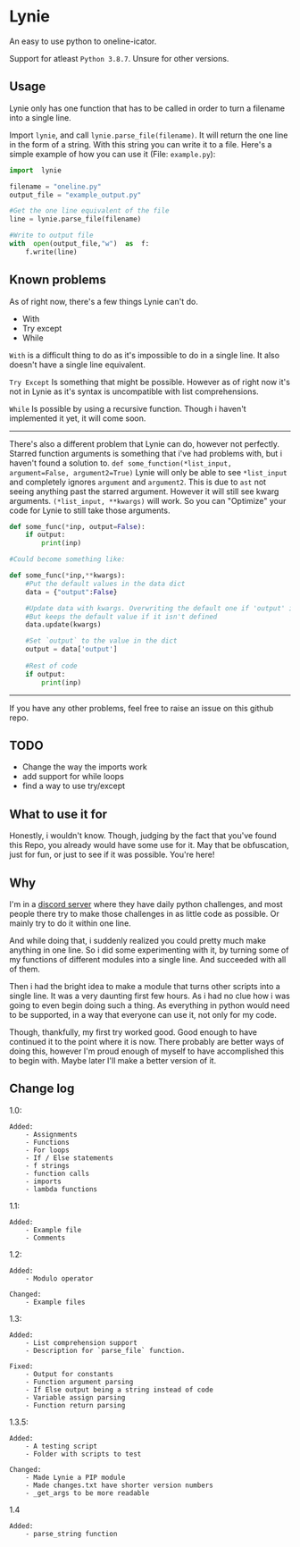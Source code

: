 # Lynie
An easy to use python to oneline-icator.

Support for atleast `Python 3.8.7`. 
Unsure for other versions.

## Usage
Lynie only has one function that has to be called in order to turn a filename into a single line.

Import `lynie`, and call `lynie.parse_file(filename)`. It will return the one line in the form of a string.
With this string you can write it to a file.
Here's a simple example of how you can use it (File: `example.py`):
```py
import  lynie

filename = "oneline.py"
output_file = "example_output.py"

#Get the one line equivalent of the file
line = lynie.parse_file(filename)

#Write to output file
with  open(output_file,"w")  as  f:
	f.write(line)
```

## Known problems

As of right now, there's a few things Lynie can't do.

- With
- Try except
- While

`With` is a difficult thing to do as it's impossible to do in a single line. It also doesn't have a single line equivalent.

`Try Except` Is something that might be possible. However as of right now it's not in Lynie as it's syntax is uncompatible with list comprehensions.

`While` Is possible by using a recursive function. Though i haven't implemented it yet, it will come soon.

___
There's also a different problem that Lynie can do, however not perfectly.
Starred function arguments is something that i've had problems with, but i haven't found a solution to.
`def some_function(*list_input, argument=False, argument2=True)`
Lynie will only be able to see `*list_input` and completely ignores `argument` and `argument2`.
This is due to `ast` not seeing anything past the starred argument. However it will still see kwarg arguments.
`(*list_input, **kwargs)` will work.
So you can "Optimize" your code for Lynie to still take those arguments.
```py
def some_func(*inp, output=False):
	if output:
		print(inp)

#Could become something like:

def some_func(*inp,**kwargs):
	#Put the default values in the data dict
	data = {"output":False}

	#Update data with kwargs. Overwriting the default one if 'output' is in kwargs.
	#But keeps the default value if it isn't defined
	data.update(kwargs)

	#Set `output` to the value in the dict
	output = data['output']
	
	#Rest of code
	if output:
		print(inp)
```
___
If you have any other problems, feel free to raise an issue on this github repo.

## TODO

- Change the way the imports work
- add support for while loops
- find a way to use try/except

## What to use it for
Honestly, i wouldn't know.
Though, judging by the fact that you've found this Repo, you already would have some use for it.
May that be obfuscation, just for fun, or just to see if it was possible. You're here!

## Why
I'm in a [discord server](https://discord.gg/ZwQgNfZa) where they have daily python challenges, and most people there try to make those challenges in as little code as possible. Or mainly try to do it within one line.

And while doing that, i suddenly realized you could pretty much make anything in one line.
So i did some experimenting with it, by turning some of my functions of different modules into a single line.
And succeeded with all of them.

Then i had the bright idea to make a module that turns other scripts into a single line.
It was a very daunting first few hours. As i had no clue how i was going to even begin doing such a thing.
As everything in python would need to be supported, in a way that everyone can use it, not only for my code.

Though, thankfully, my first try worked good. Good enough to have continued it to the point where it is now.
There probably are better ways of doing this, however I'm proud enough of myself to have accomplished this to begin with. Maybe later I'll make a better version of it.

## Change log
1.0:

	Added:
		- Assignments
		- Functions
		- For loops
		- If / Else statements
		- f strings
		- function calls
		- imports
		- lambda functions

1.1:

	Added:
		- Example file	
		- Comments

1.2:

	Added:
		- Modulo operator

	Changed:
		- Example files

1.3:

	Added:
		- List comprehension support
		- Description for `parse_file` function.

	Fixed:
		- Output for constants
		- Function argument parsing
		- If Else output being a string instead of code
		- Variable assign parsing
		- Function return parsing

1.3.5:

	Added:
		- A testing script
		- Folder with scripts to test

	Changed:
		- Made Lynie a PIP module
		- Made changes.txt have shorter version numbers
		- _get_args to be more readable

1.4

	Added:
		- parse_string function
